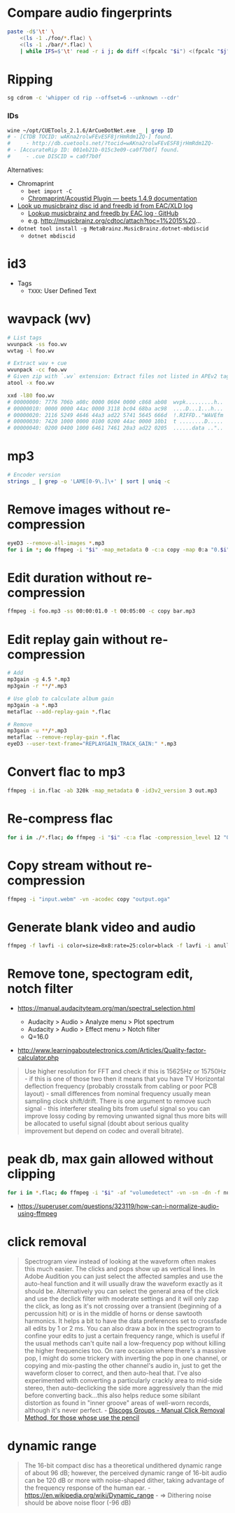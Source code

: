 # Compare audio fingerprints

```bash
paste -d$'\t' \
    <(ls -1 ./foo/*.flac) \
    <(ls -1 ./bar/*.flac) \
    | while IFS=$'\t' read -r i j; do diff <(fpcalc "$i") <(fpcalc "$j"); done
```

# Ripping

```bash
sg cdrom -c 'whipper cd rip --offset=6 --unknown --cdr'
```

### IDs

```bash
wine ~/opt/CUETools_2.1.6/ArCueDotNet.exe _ | grep ID
# - [CTDB TOCID: wAKna2rolwFEvESF8jrHmRdm1ZQ-] found.
#     - http://db.cuetools.net/?tocid=wAKna2rolwFEvESF8jrHmRdm1ZQ-
# - [AccurateRip ID: 001eb21b-015c3e09-ca0f7b0f] found.
#     - .cue DISCID = ca0f7b0f
```

Alternatives: 

- Chromaprint 
    - `beet import -C`
    - [Chromaprint/Acoustid Plugin &mdash; beets 1\.4\.9 documentation](https://beets.readthedocs.io/en/stable/plugins/chroma.html)
- [Look up musicbrainz disc id and freedb id from EAC/XLD log](http://eac-log-lookup.blogspot.com/)
    - [Lookup musicbrainz and freedb by EAC log · GitHub](https://gist.github.com/kolen/766668)
    - e.g. http://musicbrainz.org/cdtoc/attach?toc=1%2015%20...
- `dotnet tool install -g MetaBrainz.MusicBrainz.dotnet-mbdiscid`
    - `dotnet mbdiscid`

# id3

- Tags
    - `TXXX`: User Defined Text

# wavpack (wv)

```bash
# List tags
wvunpack -ss foo.wv
wvtag -l foo.wv

# Extract wav + cue
wvunpack -cc foo.wv
# Given zip with `.wv` extension: Extract files not listed in APEv2 tags
atool -x foo.wv

xxd -l80 foo.wv
# 00000000: 7776 706b a08c 0000 0604 0000 c868 ab08  wvpk.........h..
# 00000010: 0000 0000 44ac 0000 3118 bc04 68ba ac98  ....D...1...h...
# 00000020: 2116 5249 4646 44a3 ad22 5741 5645 666d  !.RIFFD.."WAVEfm
# 00000030: 7420 1000 0000 0100 0200 44ac 0000 10b1  t ........D.....
# 00000040: 0200 0400 1000 6461 7461 20a3 ad22 0205  ......data .."..
```

# mp3

```bash
# Encoder version
strings _ | grep -o 'LAME[0-9\.]\+' | sort | uniq -c
```

# Remove images without re-compression

```bash
eyeD3 --remove-all-images *.mp3
for i in *; do ffmpeg -i "$i" -map_metadata 0 -c:a copy -map 0:a "0.$i" && mv "0.$i" "$i"; done
```

# Edit duration without re-compression

```bash
ffmpeg -i foo.mp3 -ss 00:00:01.0 -t 00:05:00 -c copy bar.mp3
```

# Edit replay gain without re-compression

```bash
# Add
mp3gain -g 4.5 *.mp3
mp3gain -r **/*.mp3

# Use glob to calculate album gain
mp3gain -a *.mp3
metaflac --add-replay-gain *.flac

# Remove
mp3gain -u **/*.mp3
metaflac --remove-replay-gain *.flac
eyeD3 --user-text-frame="REPLAYGAIN_TRACK_GAIN:" *.mp3
```

# Convert flac to mp3

```bash
ffmpeg -i in.flac -ab 320k -map_metadata 0 -id3v2_version 3 out.mp3
```

# Re-compress flac

```bash
for i in ./*.flac; do ffmpeg -i "$i" -c:a flac -compression_level 12 "0.$i" && mv "0.$i" "$i"; done
```

# Copy stream without re-compression

```bash
ffmpeg -i "input.webm" -vn -acodec copy "output.oga"
```

# Generate blank video and audio

```bash
ffmpeg -f lavfi -i color=size=8x8:rate=25:color=black -f lavfi -i anullsrc=channel_layout=mono:sample_rate=8000 -t $((60 * 60 * 4)) output.mp4
```

# Remove tone, spectogram edit, notch filter

- https://manual.audacityteam.org/man/spectral_selection.html
    - Audacity > Audio > Analyze menu > Plot spectrum
    - Audacity > Audio > Effect menu > Notch filter
    - Q=16.0

- http://www.learningaboutelectronics.com/Articles/Quality-factor-calculator.php

> Use higher resolution for FFT and check if this is 15625Hz or 15750Hz - if this is one of those two then it means that you have TV Horizontal deflection frequency (probably crosstalk from cabling or poor PCB layout) - small differences from nominal frequency usually mean sampling clock shift/drift.
> There is one argument to remove such signal - this interferer stealing bits from useful signal so you can improve lossy coding by removing unwanted signal thus more bits will be allocated to useful signal (doubt about serious quality improvement but depend on codec and overall bitrate).

# peak db, max gain allowed without clipping

```bash
for i in *.flac; do ffmpeg -i "$i" -af "volumedetect" -vn -sn -dn -f null /dev/null; done 2>&1 | grep -o 'max_volume.*'
```

- https://superuser.com/questions/323119/how-can-i-normalize-audio-using-ffmpeg

# click removal

> Spectrogram view instead of looking at the waveform often makes this much easier. The clicks and pops show up as vertical lines.
> In Adobe Audition you can just select the affected samples and use the auto-heal function and it will usually draw the waveform exactly as it should be. Alternatively you can select the general area of the click and use the declick filter with moderate settings and it will only zap the click, as long as it's not crossing over a transient (beginning of a percussion hit) or is in the middle of horns or dense sawtooth harmonics.
> It helps a bit to have the data preferences set to crossfade all edits by 1 or 2 ms. You can also draw a box in the spectrogram to confine your edits to just a certain frequency range, which is useful if the usual methods can't quite nail a low-frequency pop without killing the higher frequencies too.
> On rare occasion where there's a massive pop, I might do some trickery with inverting the pop in one channel, or copying and mix-pasting the other channel's audio in, just to get the waveform closer to correct, and then auto-heal that. I've also experimented with converting a particularly crackly area to mid-side stereo, then auto-declicking the side more aggressively than the mid before converting back...this also helps reduce some sibilant distortion as found in "inner groove" areas of well-worn records, although it's never perfect.
    - [Discogs Groups - Manual Click Removal Method, for those whose use the pencil](https://www.discogs.com/group/thread/725367#7201568)

# dynamic range

> The 16-bit compact disc has a theoretical undithered dynamic range of about 96 dB; however, the perceived dynamic range of 16-bit audio can be 120 dB or more with noise-shaped dither, taking advantage of the frequency response of the human ear.
    - https://en.wikipedia.org/wiki/Dynamic_range
    - => Dithering noise should be above noise floor (-96 dB)
